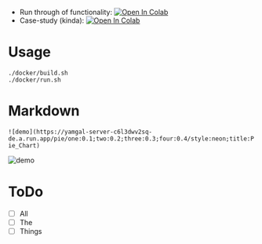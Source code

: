
  - Run through of functionality: <a href="https://colab.research.google.com/github/tall-josh/graphite/blob/master/notebooks/Yamgal_Demo_Notebook.ipynb" target="_blank"><img src="https://camo.githubusercontent.com/52feade06f2fecbf006889a904d221e6a730c194/68747470733a2f2f636f6c61622e72657365617263682e676f6f676c652e636f6d2f6173736574732f636f6c61622d62616467652e737667" alt="Open In Colab" data-canonical-src="https://colab.research.google.com/assets/colab-badge.svg"></a>
  - Case-study (kinda): <a href="https://colab.research.google.com/github.com/tall-josh/plotypus/blob/master/notebooks/Insert_into_file_demo.ipynb" target="_blank"><img src="https://camo.githubusercontent.com/52feade06f2fecbf006889a904d221e6a730c194/68747470733a2f2f636f6c61622e72657365617263682e676f6f676c652e636f6d2f6173736574732f636f6c61622d62616467652e737667" alt="Open In Colab" data-canonical-src="https://colab.research.google.com/assets/colab-badge.svg"></a>

# Usage

```
./docker/build.sh
./docker/run.sh
```

# Markdown


`![demo](https://yamgal-server-c6l3dwv2sq-de.a.run.app/pie/one:0.1;two:0.2;three:0.3;four:0.4/style:neon;title:Pie_Chart)`

![demo](https://yamgal-server-c6l3dwv2sq-de.a.run.app/pie/one:0.1;two:0.2;three:0.3;four:0.4/style:neon;title:Pie_Chart)

# ToDo

  - [ ] All
  - [ ] The
  - [ ] Things
